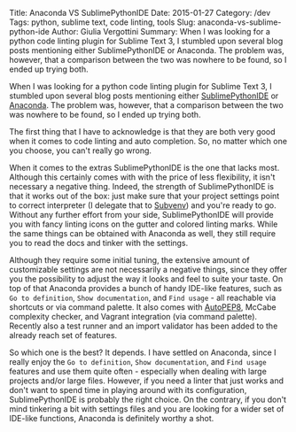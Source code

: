 Title: Anaconda VS SublimePythonIDE
Date: 2015-01-27
Category: /dev
Tags: python, sublime text, code linting, tools
Slug: anaconda-vs-sublime-python-ide
Author: Giulia Vergottini
Summary: When I was looking for a python code linting plugin for Sublime Text 3, I stumbled upon several blog posts mentioning either SublimePythonIDE or Anaconda. The problem was, however, that a comparison between the two was nowhere to be found, so I ended up trying both.


When I was looking for a python code linting plugin for Sublime Text 3, I stumbled upon several blog posts mentioning either [SublimePythonIDE](https://github.com/JulianEberius/SublimePythonIDE) or [Anaconda](http://damnwidget.github.io/anaconda/). The problem was, however, that a comparison between the two was nowhere to be found, so I ended up trying both.

The first thing that I have to acknowledge is that they are both very good when it comes to code linting and auto completion. So, no matter which one you choose, you can't really go wrong.

When it comes to the extras SublimePythonIDE is the one that lacks most. Although this certainly comes with with the price of less flexibility, it isn't necessary a negative thing. Indeed, the strength of SublimePythonIDE is that it works out of the box: just make sure that your project settings point to correct interpreter (I delegate that to [Subvenv](http://github.com/Railslide/subvenv)) and you're ready to go. Without any further effort from your side, SublimePythonIDE will provide you with fancy linting icons on the gutter and colored linting marks. While the same things can be obtained with Anaconda as well, they still require you to read the docs and tinker with the settings.

Although they require some initial tuning, the extensive amount of customizable settings are not necessarily a negative things, since they offer you the possibility to adjust the way it looks and feel to suite your taste. On top of that Anaconda provides a bunch of handy IDE-like features, such as `Go to definition`, `Show documentation`, and `Find usage` - all reachable via shortcuts or via command palette. It also comes with [AutoPEP8](https://github.com/hhatto/autopep8), McCabe complexity checker, and Vagrant integration (via command palette). Recently also a test runner and an import validator has been added to the already reach set of features.

So which one is the best? It depends. I have settled on Anaconda, since I really enjoy the `Go to definition`, `Show documentation`, and `Find usage` features and use them quite often - especially when dealing with large projects and/or large files. However, if you need a linter that just works and don't want to spend time in playing around with its configuration, SublimePythonIDE is probably the right choice. On the contrary, if you don't mind tinkering a bit with settings files and you are looking for a wider set of IDE-like functions, Anaconda is definitely worthy a shot.
